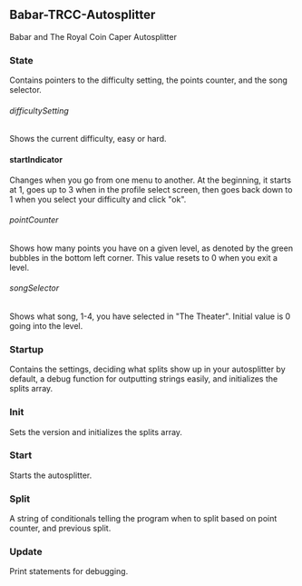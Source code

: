 ## Babar-TRCC-Autosplitter
Babar and The Royal Coin Caper Autosplitter

### State
Contains pointers to the difficulty setting, the points counter, and the song selector.
###### difficultySetting
Shows the current difficulty, easy or hard.

#### startIndicator
Changes when you go from one menu to another. At the beginning, it starts at 1, goes up to 3 when in the profile select screen, then goes back down to 1 when you select your difficulty and click "ok".

###### pointCounter
Shows how many points you have on a given level, as denoted by the green bubbles in the bottom left corner. This value resets to 0 when you exit a level.

###### songSelector
Shows what song, 1-4, you have selected in "The Theater". Initial value is 0 going into the level.

### Startup
Contains the settings, deciding what splits show up in your autosplitter by default, a debug function for outputting strings easily, and initializes the splits array.

### Init
Sets the version and initializes the splits array.

### Start
Starts the autosplitter.

### Split
A string of conditionals telling the program when to split based on point counter, and previous split.

### Update
Print statements for debugging.
